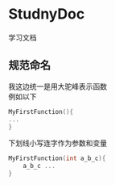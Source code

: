# StudnyDoc

学习文档

## 规范命名

我这边统一是用大驼峰表示函数  
例如以下

```C++
MyFirstFunction(){
...
}
```

下划线小写连字作为参数和变量

```C++
MyFirstFunction(int a_b_c){
    a_b_c ...
}
```
